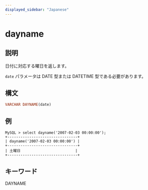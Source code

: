```yaml
---
displayed_sidebar: "Japanese"
---
```


# dayname

## 説明

日付に対応する曜日を返します。

`date` パラメータは DATE 型または DATETIME 型である必要があります。

## 構文

```Haskell
VARCHAR DAYNAME(date)
```

## 例

```Plain Text
MySQL > select dayname('2007-02-03 00:00:00');
+--------------------------------+
| dayname('2007-02-03 00:00:00') |
+--------------------------------+
| 土曜日                         |
+--------------------------------+
```

## キーワード

DAYNAME
